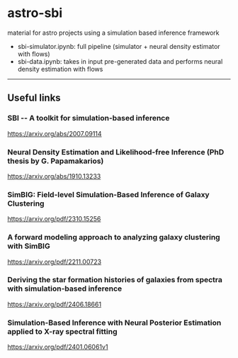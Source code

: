 # astro-sbi
material for astro projects using a simulation based inference framework 


- sbi-simulator.ipynb: full pipeline (simulator + neural density estimator with flows)
- sbi-data.ipynb: takes in input pre-generated data and performs neural density estimation with flows 
--------------------------------





## Useful links

### SBI -- A toolkit for simulation-based inference
https://arxiv.org/abs/2007.09114

### Neural Density Estimation and Likelihood-free Inference (PhD thesis by G. Papamakarios)
https://arxiv.org/abs/1910.13233

### SimBIG: Field-level Simulation-Based Inference of Galaxy Clustering
https://arxiv.org/pdf/2310.15256

### A forward modeling approach to analyzing galaxy clustering with SimBIG
https://arxiv.org/pdf/2211.00723

### Deriving the star formation histories of galaxies from spectra with simulation-based inference
https://arxiv.org/pdf/2406.18661

### Simulation-Based Inference with Neural Posterior Estimation applied to X-ray spectral fitting
https://arxiv.org/pdf/2401.06061v1
